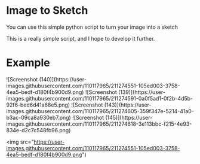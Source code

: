 # Image to Sketch

You can use this simple python script to turn your image into a sketch

This is a really simple script, and I hope to develop it further.

<h1> Example </h1>
![Screenshot (140)](https://user-images.githubusercontent.com/110117965/211274551-105ed003-3758-4ea5-bedf-d180f4b900d9.png)
![Screenshot (139)](https://user-images.githubusercontent.com/110117965/211274591-0a0f5ad1-0f2b-4d5b-92f6-bed6d41a68e5.png)
![Screenshot (143)](https://user-images.githubusercontent.com/110117965/211274605-359f347e-5214-41a0-b3ac-09ca8a930eb7.png)
![Screenshot (145)](https://user-images.githubusercontent.com/110117965/211274618-3e113bbc-f215-4e93-834e-d2c7c548fb96.png)
 
 <img src="https://user-images.githubusercontent.com/110117965/211274551-105ed003-3758-4ea5-bedf-d180f4b900d9.png")
